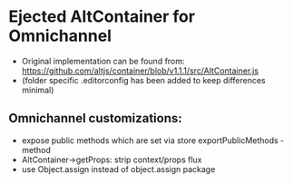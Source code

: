 # Ejected AltContainer for Omnichannel

- Original implementation can be found from:
 https://github.com/altjs/container/blob/v1.1.1/src/AltContainer.js
- (folder specific .editorconfig has been added to keep differences minimal)

## Omnichannel customizations:

- expose public methods which are set via store exportPublicMethods -method 
- AltContainer->getProps: strip context/props flux 
- use Object.assign instead of object.assign package